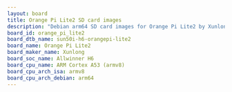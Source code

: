 ```yaml
---
layout: board
title: Orange Pi Lite2 SD card images
description: "Debian arm64 SD card images for Orange Pi Lite2 by Xunlong, SoC: Allwinner H6, CPU ISA: armv8"
board_id: orange_pi_lite2
board_dtb_name: sun50i-h6-orangepi-lite2
board_name: Orange Pi Lite2
board_maker_name: Xunlong
board_soc_name: Allwinner H6
board_cpu_name: ARM Cortex A53 (armv8)
board_cpu_arch_isa: armv8
board_cpu_arch_debian: arm64
---
```

